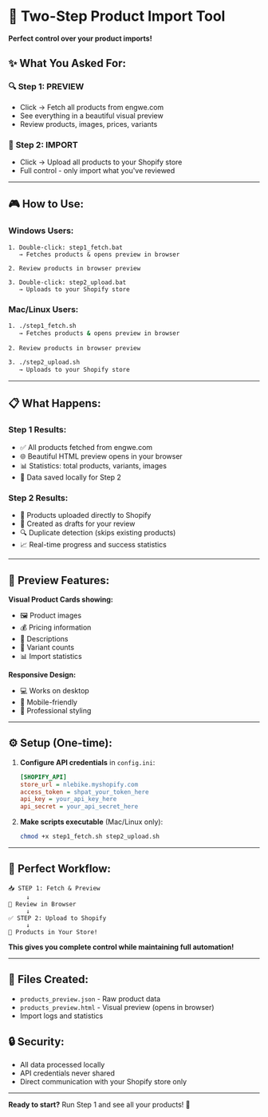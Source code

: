 # 🎯 Two-Step Product Import Tool

**Perfect control over your product imports!**

## ✨ What You Asked For:

### 🔍 **Step 1: PREVIEW**
- Click → Fetch all products from engwe.com
- See everything in a beautiful visual preview
- Review products, images, prices, variants

### 🚀 **Step 2: IMPORT**  
- Click → Upload all products to your Shopify store
- Full control - only import what you've reviewed

---

## 🎮 **How to Use:**

### **Windows Users:**
```
1. Double-click: step1_fetch.bat
   → Fetches products & opens preview in browser
   
2. Review products in browser preview

3. Double-click: step2_upload.bat  
   → Uploads to your Shopify store
```

### **Mac/Linux Users:**
```bash
1. ./step1_fetch.sh
   → Fetches products & opens preview in browser
   
2. Review products in browser preview

3. ./step2_upload.sh
   → Uploads to your Shopify store
```

---

## 📋 **What Happens:**

### **Step 1 Results:**
- ✅ All products fetched from engwe.com
- 🌐 Beautiful HTML preview opens in your browser
- 📊 Statistics: total products, variants, images
- 💾 Data saved locally for Step 2

### **Step 2 Results:**
- 🚀 Products uploaded directly to Shopify
- 📝 Created as drafts for your review
- 🔍 Duplicate detection (skips existing products)
- 📈 Real-time progress and success statistics

---

## 🎨 **Preview Features:**

**Visual Product Cards showing:**
- 🖼️ Product images
- 💰 Pricing information  
- 📝 Descriptions
- 🎯 Variant counts
- 📊 Import statistics

**Responsive Design:**
- 💻 Works on desktop
- 📱 Mobile-friendly
- 🎨 Professional styling

---

## ⚙️ **Setup (One-time):**

1. **Configure API credentials** in `config.ini`:
   ```ini
   [SHOPIFY_API]
   store_url = nlebike.myshopify.com
   access_token = shpat_your_token_here
   api_key = your_api_key_here
   api_secret = your_api_secret_here
   ```

2. **Make scripts executable** (Mac/Linux only):
   ```bash
   chmod +x step1_fetch.sh step2_upload.sh
   ```

---

## 🎯 **Perfect Workflow:**

```
📥 STEP 1: Fetch & Preview
     ↓
👀 Review in Browser  
     ↓
✅ STEP 2: Upload to Shopify
     ↓  
🎉 Products in Your Store!
```

**This gives you complete control while maintaining full automation!**

---

## 📁 **Files Created:**

- `products_preview.json` - Raw product data
- `products_preview.html` - Visual preview (opens in browser)
- Import logs and statistics

## 🔒 **Security:**
- All data processed locally
- API credentials never shared
- Direct communication with your Shopify store only

---

**Ready to start?** Run Step 1 and see all your products! 🚀